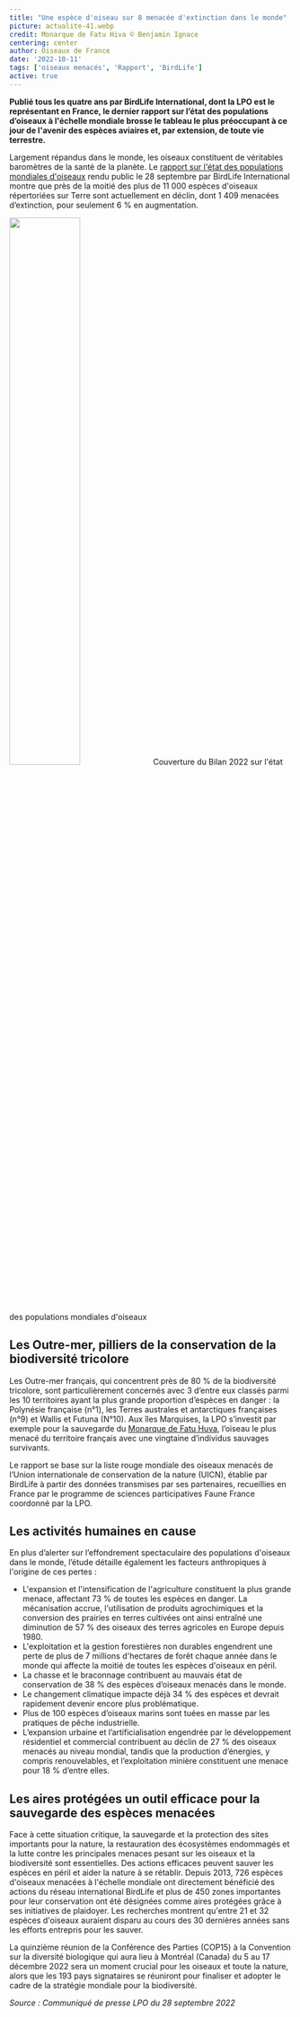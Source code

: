 ```yaml
---
title: "Une espèce d'oiseau sur 8 menacée d'extinction dans le monde"
picture: actualite-41.webp
credit: Monarque de Fatu Hiva © Benjamin Ignace
centering: center
author: Oiseaux de France
date: '2022-10-11'
tags: ['oiseaux menacés', 'Rapport', 'BirdLife']
active: true
---
```


**Publié tous les quatre ans par BirdLife International, dont la LPO est le représentant en France, le dernier rapport sur l’état des populations d’oiseaux à l'échelle mondiale brosse le tableau le plus préoccupant à ce jour de l'avenir des espèces aviaires et, par extension, de toute vie terrestre.**

Largement répandus dans le monde, les oiseaux constituent de véritables baromètres de la santé de la planète. Le [rapport sur l'état des populations mondiales d'oiseaux](https://www.birdlife.org/wp-content/uploads/2022/09/SOWB2022_FR_compressed.pdf) rendu public le 28 septembre par BirdLife International montre que près de la moitié des plus de 11 000 espèces d'oiseaux répertoriées sur Terre sont actuellement en déclin, dont 1 409 menacées d’extinction, pour seulement 6 % en augmentation.

<img class="InformativePagePicture" style="width: 50%" src="/news/actualite-41-EtatOiseau20222couverture.webp"/>
<span class="InformativePagePictureLegend">Couverture du Bilan 2022 sur l'état des populations mondiales d'oiseaux</span>

## Les Outre-mer, pilliers de la conservation de la biodiversité tricolore

Les Outre-mer français, qui concentrent près de 80 % de la biodiversité tricolore, sont particulièrement concernés avec 3 d’entre eux classés parmi les 10 territoires ayant la plus grande proportion d’espèces en danger : la Polynésie française (n°1), les Terres australes et antarctiques françaises (n°9) et Wallis et Futuna (N°10). Aux îles Marquises, la LPO s’investit par exemple pour la sauvegarde du [Monarque de Fatu Huva](https://univetnature.org/2021/06/15/le-monarque-de-fatu-hiva-des-iles-marquises-un-oiseau-en-voie-dextinction/), l’oiseau le plus menacé du territoire français avec une vingtaine d’individus sauvages survivants.

Le rapport se base sur la liste rouge mondiale des oiseaux menacés de l’Union internationale de conservation de la nature (UICN), établie par BirdLife à partir des données transmises par ses partenaires, recueillies en France par le programme de sciences participatives Faune France coordonné par la LPO.

## Les activités humaines en cause

En plus d’alerter sur l’effondrement spectaculaire des populations d'oiseaux dans le monde, l’étude détaille également les facteurs anthropiques à l'origine de ces pertes :

- L'expansion et l'intensification de l'agriculture constituent la plus grande menace, affectant 73 % de toutes les espèces en danger. La mécanisation accrue, l'utilisation de produits agrochimiques et la conversion des prairies en terres cultivées ont ainsi entraîné une diminution de 57 % des oiseaux des terres agricoles en Europe depuis 1980.
- L'exploitation et la gestion forestières non durables engendrent une perte de plus de 7 millions d'hectares de forêt chaque année dans le monde qui affecte la moitié de toutes les espèces d'oiseaux en péril.
- La chasse et le braconnage contribuent au mauvais état de conservation de 38 % des espèces d’oiseaux menacés dans le monde.
- Le changement climatique impacte déjà 34 % des espèces et devrait rapidement devenir encore plus problématique.
- Plus de 100 espèces d’oiseaux marins sont tuées en masse par les pratiques de pêche industrielle.
- L’expansion urbaine et l’artificialisation engendrée par le développement résidentiel et commercial contribuent au déclin de 27 % des oiseaux menacés au niveau mondial, tandis que la production d’énergies, y compris renouvelables, et l’exploitation minière constituent une menace pour 18 % d’entre elles.

## Les aires protégées un outil efficace pour la sauvegarde des espèces menacées

Face à cette situation critique, la sauvegarde et la protection des sites importants pour la nature, la restauration des écosystèmes endommagés et la lutte contre les principales menaces pesant sur les oiseaux et la biodiversité sont essentielles. Des actions efficaces peuvent sauver les espèces en péril et aider la nature à se rétablir. Depuis 2013, 726 espèces d'oiseaux menacées à l'échelle mondiale ont directement bénéficié des actions du réseau international BirdLife et plus de 450 zones importantes pour leur conservation ont été désignées comme aires protégées grâce à ses initiatives de plaidoyer. Les recherches montrent qu'entre 21 et 32 espèces d'oiseaux auraient disparu au cours des 30 dernières années sans les efforts entrepris pour les sauver.

La quinzième réunion de la Conférence des Parties (COP15) à la Convention sur la diversité biologique qui aura lieu à Montréal (Canada) du 5 au 17 décembre 2022 sera un moment crucial pour les oiseaux et toute la nature, alors que les 193 pays signataires se réuniront pour finaliser et adopter le cadre de la stratégie mondiale pour la biodiversité.

<i> Source : Communiqué de presse LPO du 28 septembre 2022 </i>
